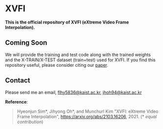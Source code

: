 # XVFI
**This is the official repository of XVFI (eXtreme Video Frame Interpolation).**

## Coming Soon

We will provide the training and test code along with the trained weights and the X-TRAIN/X-TEST dataset (train+test) used for XVFI. 
If you find this repository useful, please consider citing our [paper](https://arxiv.org/abs/2103.16206).

## Contact
Please send me an email, flhy5836@kaist.ac.kr, jhoh94@kaist.ac.kr

**Reference**:  
> Hyeonjun Sim*, Jihyong Oh*, and Munchurl Kim "XVFI: eXtreme Video Frame Interpolation", https://arxiv.org/abs/2103.16206, 2021. (* *equal contribution*)
> 
